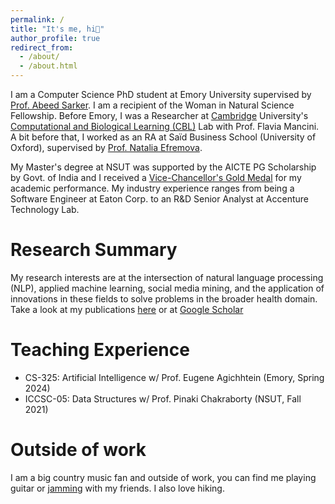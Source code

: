 ```yaml
---
permalink: /
title: "It's me, hi👋"
author_profile: true
redirect_from: 
  - /about/
  - /about.html
---
```


I am a Computer Science PhD student at Emory University supervised by <a href="https://winshipcancer.emory.edu/bios/faculty/sarker-abeed.html" target="_blank">Prof. Abeed Sarker</a>. I am a recipient of the Woman in Natural Science Fellowship. Before Emory, I was a Researcher at <a href="https://neuroscience.cam.ac.uk/member/srajwal/" targe="_blank">Cambridge</a> University's <a href="https://cbl-website.onrender.com/" target="_blank">Computational and Biological Learning (CBL)</a> Lab with Prof. Flavia Mancini. A bit before that, I worked as an RA at Saïd Business School (University of Oxford), supervised by <a href="https://www.research.ox.ac.uk/researchers/natalia-efremova" target="_blank">Prof. Natalia Efremova</a>.

My Master's degree at NSUT was supported by the AICTE PG Scholarship by Govt. of India and I received a <a href="https://www.linkedin.com/feed/update/urn:li:activity:7108505289506627584/" target="_blank">Vice-Chancellor's Gold Medal</a> for my academic performance. My industry experience ranges from being a Software Engineer at Eaton Corp. to an R&D Senior Analyst at Accenture Technology Lab.

# Research Summary
My research interests are at the intersection of natural language processing (NLP), applied machine learning, social media mining, and the application of innovations in these fields to solve problems in the broader health domain. Take a look at my publications [here](https://swati-rajwal.github.io/publications/) or at <a href="https://scholar.google.com/citations?user=6AfEraYAAAAJ&hl=en&inst=15365353816232672843" target="_blank">Google Scholar</a>

# Teaching Experience
* CS-325: Artificial Intelligence w/ Prof. Eugene Agichhtein (Emory, Spring 2024)
* ICCSC-05: Data Structures w/ Prof. Pinaki Chakraborty (NSUT, Fall 2021)

# Outside of work
I am a big country music fan and outside of work, you can find me playing guitar or <a href="https://www.youtube.com/watch?v=cgm9iGAupL0" target="_blank">jamming</a> with my friends. I also love hiking.
